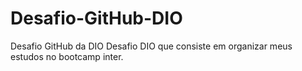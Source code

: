 # Desafio-GitHub-DIO
Desafio GitHub da DIO 
Desafio DIO que consiste em organizar meus estudos no bootcamp inter.
